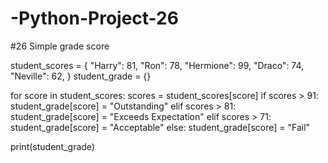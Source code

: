 # -Python-Project-26
#26 Simple grade score

student_scores = {
    "Harry": 81,
    "Ron": 78,
    "Hermione": 99,
    "Draco": 74,
    "Neville": 62,
}
student_grade = {}

for score in student_scores:
    scores = student_scores[score]
    if scores > 91:
        student_grade[score] = "Outstanding"
    elif scores > 81:
        student_grade[score] = "Exceeds Expectation"
    elif scores > 71:
        student_grade[score] = "Acceptable"
    else:
        student_grade[score] = "Fail"

print(student_grade)
